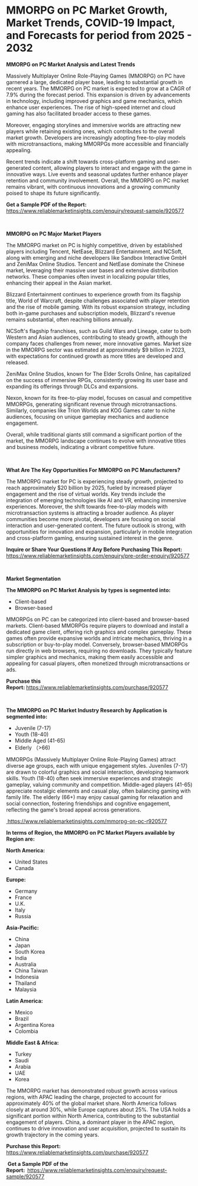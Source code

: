 <p><h1>MMORPG on PC Market Growth, Market Trends, COVID-19 Impact, and Forecasts for period from 2025 - 2032</h1></p><p><strong>MMORPG on PC Market Analysis and Latest Trends</strong></p>
<p><p>Massively Multiplayer Online Role-Playing Games (MMORPG) on PC have garnered a large, dedicated player base, leading to substantial growth in recent years. The MMORPG on PC market is expected to grow at a CAGR of 7.9% during the forecast period. This expansion is driven by advancements in technology, including improved graphics and game mechanics, which enhance user experiences. The rise of high-speed internet and cloud gaming has also facilitated broader access to these games.</p><p>Moreover, engaging storylines and immersive worlds are attracting new players while retaining existing ones, which contributes to the overall market growth. Developers are increasingly adopting free-to-play models with microtransactions, making MMORPGs more accessible and financially appealing. </p><p>Recent trends indicate a shift towards cross-platform gaming and user-generated content, allowing players to interact and engage with the game in innovative ways. Live events and seasonal updates further enhance player retention and community involvement. Overall, the MMORPG on PC market remains vibrant, with continuous innovations and a growing community poised to shape its future significantly.</p></p>
<p><strong>Get a Sample PDF of the Report:&nbsp;</strong> <a href="https://www.reliablemarketinsights.com/enquiry/request-sample/920577?utm_campaign=3701&utm_medium=2&utm_source=Github&utm_content=ia&utm_term=17042025&utm_id=mmorpg-on-pc">https://www.reliablemarketinsights.com/enquiry/request-sample/920577</a></p>
<p>&nbsp;</p>
<p><strong>MMORPG on PC Major Market Players</strong></p>
<p><p>The MMORPG market on PC is highly competitive, driven by established players including Tencent, NetEase, Blizzard Entertainment, and NCSoft, along with emerging and niche developers like Sandbox Interactive GmbH and ZeniMax Online Studios. Tencent and NetEase dominate the Chinese market, leveraging their massive user bases and extensive distribution networks. These companies often invest in localizing popular titles, enhancing their appeal in the Asian market.</p><p>Blizzard Entertainment continues to experience growth from its flagship title, World of Warcraft, despite challenges associated with player retention and the rise of mobile gaming. With its robust expansion strategy, including both in-game purchases and subscription models, Blizzard's revenue remains substantial, often reaching billions annually.</p><p>NCSoft's flagship franchises, such as Guild Wars and Lineage, cater to both Western and Asian audiences, contributing to steady growth, although the company faces challenges from newer, more innovative games. Market size in the MMORPG sector was estimated at approximately $9 billion in 2023, with expectations for continued growth as more titles are developed and released.</p><p>ZeniMax Online Studios, known for The Elder Scrolls Online, has capitalized on the success of immersive RPGs, consistently growing its user base and expanding its offerings through DLCs and expansions.</p><p>Nexon, known for its free-to-play model, focuses on casual and competitive MMORPGs, generating significant revenue through microtransactions. Similarly, companies like Trion Worlds and KOG Games cater to niche audiences, focusing on unique gameplay mechanics and audience engagement.</p><p>Overall, while traditional giants still command a significant portion of the market, the MMORPG landscape continues to evolve with innovative titles and business models, indicating a vibrant competitive future.</p></p>
<p>&nbsp;</p>
<p><strong>What Are The Key Opportunities For MMORPG on PC Manufacturers?</strong></p>
<p><p>The MMORPG market for PC is experiencing steady growth, projected to reach approximately $20 billion by 2025, fueled by increased player engagement and the rise of virtual worlds. Key trends include the integration of emerging technologies like AI and VR, enhancing immersive experiences. Moreover, the shift towards free-to-play models with microtransaction systems is attracting a broader audience. As player communities become more pivotal, developers are focusing on social interaction and user-generated content. The future outlook is strong, with opportunities for innovation and expansion, particularly in mobile integration and cross-platform gaming, ensuring sustained interest in the genre.</p></p>
<p><strong>Inquire or Share Your Questions If Any Before Purchasing This Report:</strong> <a href="https://www.reliablemarketinsights.com/enquiry/pre-order-enquiry/920577?utm_campaign=3701&utm_medium=2&utm_source=Github&utm_content=ia&utm_term=17042025&utm_id=mmorpg-on-pc">https://www.reliablemarketinsights.com/enquiry/pre-order-enquiry/920577</a></p>
<p>&nbsp;</p>
<p><strong>Market Segmentation</strong></p>
<p><strong>The MMORPG on PC Market Analysis by types is segmented into:</strong></p>
<p><ul><li>Client-based</li><li>Browser-based</li></ul></p>
<p><p>MMORPGs on PC can be categorized into client-based and browser-based markets. Client-based MMORPGs require players to download and install a dedicated game client, offering rich graphics and complex gameplay. These games often provide expansive worlds and intricate mechanics, thriving in a subscription or buy-to-play model. Conversely, browser-based MMORPGs run directly in web browsers, requiring no downloads. They typically feature simpler graphics and mechanics, making them easily accessible and appealing for casual players, often monetized through microtransactions or ads.</p></p>
<p><strong>Purchase this Report:&nbsp;</strong><a href="https://www.reliablemarketinsights.com/purchase/920577?utm_campaign=3701&utm_medium=2&utm_source=Github&utm_content=ia&utm_term=17042025&utm_id=mmorpg-on-pc">https://www.reliablemarketinsights.com/purchase/920577</a></p>
<p>&nbsp;</p>
<p><strong>The MMORPG on PC Market Industry Research by Application is segmented into:</strong></p>
<p><ul><li>Juvenile (7-17)</li><li>Youth (18-40)</li><li>Middle Aged (41-65)</li><li>Elderly （>66)</li></ul></p>
<p><p>MMORPGs (Massively Multiplayer Online Role-Playing Games) attract diverse age groups, each with unique engagement styles. Juveniles (7-17) are drawn to colorful graphics and social interaction, developing teamwork skills. Youth (18-40) often seek immersive experiences and strategic gameplay, valuing community and competition. Middle-aged players (41-65) appreciate nostalgic elements and casual play, often balancing gaming with family life. The elderly (66+) may enjoy casual gaming for relaxation and social connection, fostering friendships and cognitive engagement, reflecting the game's broad appeal across generations.</p></p>
<p><a href="https://www.reliablemarketinsights.com/mmorpg-on-pc-r920577?utm_campaign=3701&utm_medium=2&utm_source=Github&utm_content=ia&utm_term=17042025&utm_id=mmorpg-on-pc">&nbsp;https://www.reliablemarketinsights.com/mmorpg-on-pc-r920577</a></p>
<p><strong>In terms of Region, the MMORPG on PC Market Players available by Region are:</strong></p>
<p>
    <p> <strong> North America: </strong>
        <ul>
            <li>United States</li>
            <li>Canada</li>
        </ul>
        </p> 
    <p> <strong> Europe: </strong>
        <ul>
            <li>Germany</li>
            <li>France</li>
            <li>U.K.</li>
            <li>Italy</li>
            <li>Russia</li>
        </ul>
        </p> 
    <p> <strong> Asia-Pacific: </strong>
        <ul>
            <li>China</li>
            <li>Japan</li>
            <li>South Korea</li>
            <li>India</li>
            <li>Australia</li>
            <li>China Taiwan</li>
            <li>Indonesia</li>
            <li>Thailand</li>
            <li>Malaysia</li>
        </ul>
        </p> 
    <p> <strong> Latin America: </strong>
        <ul>
            <li>Mexico</li>
            <li>Brazil</li>
            <li>Argentina Korea</li>
            <li>Colombia</li>
        </ul>
        </p> 
    <p> <strong> Middle East & Africa: </strong>
        <ul>
            <li>Turkey</li>
            <li>Saudi</li>
            <li>Arabia</li>
            <li>UAE</li>
            <li>Korea</li>
        </ul>
    </p>
    </p>
<p><p>The MMORPG market has demonstrated robust growth across various regions, with APAC leading the charge, projected to account for approximately 40% of the global market share. North America follows closely at around 30%, while Europe captures about 25%. The USA holds a significant portion within North America, contributing to the substantial engagement of players. China, a dominant player in the APAC region, continues to drive innovation and user acquisition, projected to sustain its growth trajectory in the coming years.</p></p>
<p><strong>Purchase this Report: </strong><a href="https://www.reliablemarketinsights.com/purchase/920577?utm_campaign=3701&utm_medium=2&utm_source=Github&utm_content=ia&utm_term=17042025&utm_id=mmorpg-on-pc">https://www.reliablemarketinsights.com/purchase/920577</a></p>
<p>&nbsp;<strong>Get a Sample PDF of the Report:&nbsp;&nbsp;</strong><a href="https://www.reliablemarketinsights.com/enquiry/request-sample/920577?utm_campaign=3701&utm_medium=2&utm_source=Github&utm_content=ia&utm_term=17042025&utm_id=mmorpg-on-pc">https://www.reliablemarketinsights.com/enquiry/request-sample/920577</a></p>
<p><strong></strong></p>
<p><p></p><p></p><p></p></p>